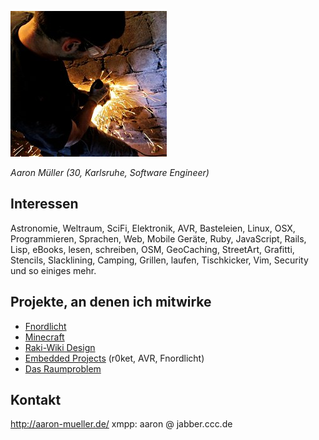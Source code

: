 ![Embedded image](/images/avatar.jpg)

*Aaron Müller*
*(30, Karlsruhe, Software Engineer)*


## Interessen
Astronomie, Weltraum, SciFi, Elektronik, AVR, Basteleien, Linux, OSX, Programmieren, Sprachen, Web, Mobile Geräte, Ruby, JavaScript, Rails, Lisp, eBooks, lesen, schreiben, OSM, GeoCaching, StreetArt, Grafitti, Stencils, Slacklining, Camping, Grillen, laufen, Tischkicker, Vim, Security und so einiges mehr.


## Projekte, an denen ich mitwirke
* [Fnordlicht](/projects/Fnordlicht)
* [Minecraft](/veranstaltungen/Minecraft)
* [Raki-Wiki Design](/projects/Wiki)
* [Embedded Projects](/page/Embedded) (r0ket, AVR, Fnordlicht)
* [Das Raumproblem](/projects/Raumfindung)


## Kontakt
http://aaron-mueller.de/
xmpp: aaron @ jabber.ccc.de
